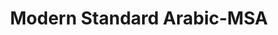 ---
title: "Modern Standard Arabic-MSA"

categories: ['']

tags: ['Modern', 'Standard', 'Arabic', 'MSA']

arwords: 'اللغة العربية الفصحى'

arexps: []

enwords: ['Modern Standard Arabic-MSA']

enexps: []

arlexicons: 'ل'

enlexicons: 'M'

authors: ['Ruqayya Roshdy']

translators: ['X']

citations: 'تطبيقات أساسية في المعالجة الآلية للغة العربية'

sources: 'مركز الملك عبدالله بن عبدالعزيز الدولي لخدمة اللغة العربية'

slug: ""
---